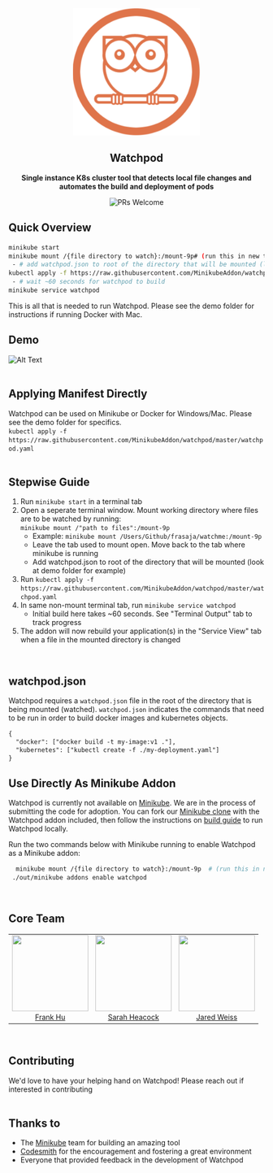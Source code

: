 <div align="center">
  <a href="https://github.com/MinikubeAddon/watchpod">
    <img height="250" width="250" src="https://github.com/MinikubeAddon/watchpod/blob/master/watchpodLogo.png">
  </a>

  ## Watchpod                                                                                                        
  **Single instance K8s cluster tool that detects local file changes and automates the build and deployment of pods**

![PRs Welcome](https://img.shields.io/badge/PRs-welcome-brightgreen.svg)
</div>

[Minikube]: https://github.com/kubernetes/minikube
[Minikube clone]: https://github.com/MinikubeAddon/minikube
[build guide]: https://github.com/kubernetes/minikube/blob/master/docs/contributors/build_guide.md
[Codesmith]: https://www.codesmith.io/

## Quick Overview
```bash
minikube start 
minikube mount /{file directory to watch}:/mount-9p# (run this in new terminal tab. Keep open)  
 - # add watchpod.json to root of the directory that will be mounted (look at demo folder for example)
kubectl apply -f https://raw.githubusercontent.com/MinikubeAddon/watchpod/master/watchpod.yaml
 - # wait ~60 seconds for watchpod to build
minikube service watchpod
```

This is all that is needed to run Watchpod. 
Please see the demo folder for instructions if running Docker with Mac.
<br>   

## Demo
![Alt Text](https://github.com/MinikubeAddon/watchpod/blob/master/watchpod.gif)  
<br>   

## Applying Manifest Directly
Watchpod can be used on Minikube or Docker for Windows/Mac. Please see the demo folder for specifics.   
`kubectl apply -f https://raw.githubusercontent.com/MinikubeAddon/watchpod/master/watchpod.yaml`  
<br>   

## Stepwise Guide
1. Run `minikube start` in a terminal tab
2. Open a seperate terminal window. Mount working directory where files are to be watched by running:  
`minikube mount /"path to files":/mount-9p`  
   * Example: `minikube mount /Users/Github/frasaja/watchme:/mount-9p`  
   * Leave the tab used to mount open. Move back to the tab where minikube is running  
   * Add watchpod.json to root of the directory that will be mounted (look at demo folder for example)
3. Run `kubectl apply -f https://raw.githubusercontent.com/MinikubeAddon/watchpod/master/watchpod.yaml`
4. In same non-mount terminal tab, run `minikube service watchpod`
   * Initial build here takes ~60 seconds. See "Terminal Output" tab to track progress
5. The addon will now rebuild your application(s) in the "Service View" tab when a file in the mounted directory is changed  
<br>   

## watchpod.json
Watchpod requires a `watchpod.json` file in the root of the directory that is being mounted (watched). `watchpod.json` indicates the commands that need to be run in order to build docker images and kubernetes objects.
```
{
  "docker": ["docker build -t my-image:v1 ."],
  "kubernetes": ["kubectl create -f ./my-deployment.yaml"]
}
```

## Use Directly As Minikube Addon
Watchpod is currently not available on [Minikube]. We are in the process of submitting the code for adoption.
You can fork our [Minikube clone] with the Watchpod addon included, then follow the instructions on [build guide] to run Watchpod locally.  

Run the two commands below with Minikube running to enable Watchpod as a Minikube addon:

```bash
  minikube mount /{file directory to watch}:/mount-9p  # (run this in new terminal tab. Keep open)
 ./out/minikube addons enable watchpod
```  
<br>   

<h2>Core Team</h2>
 <table>
  <tbody>
   <tr>
    <td align="center" valign="top">
     <img width="150" height="150" src="https://github.com/ASimpleHuman.png?s=150">
     <br>
     <a href="https://github.com/ASimpleHuman"> Frank Hu </a>
     <br>
     <!-- <a href="https://www.linkedin.com/in/frankjunhu/"> LinkedIn </a> -->
    </td>
    <td align="center" valign="top">
     <img width="150" height="150" src="https://github.com/sarahheacock.png?s=150">
     <br>
     <a href="https://github.com/sarahheacock"> Sarah Heacock </a>
     <br>
     <!-- <a href="https://www.linkedin.com/in/sarah-heacock-ab8677126"/> LinkedIn </a> -->  
    </td>
    <td align="center" valign="top">
     <img width="150" height="150" src="https://github.com/jmw1493.png?s=150">
     <br>
     <a href="https://github.com/jmw1493"> Jared Weiss </a>
     <br>
     <!-- <a href="https://www.linkedin.com/in/jaredmweiss/"> LinkedIn </a> -->
    </td>
   </tr>
  </tbody>
 </table>  
 <br>   

## Contributing
We'd love to have your helping hand on Watchpod! Please reach out if interested in contributing  
<br>   

## Thanks to
* The [Minikube] team for building an amazing tool    
* [Codesmith] for the encouragement and fostering a great environment   
* Everyone that provided feedback in the development of Watchpod    
